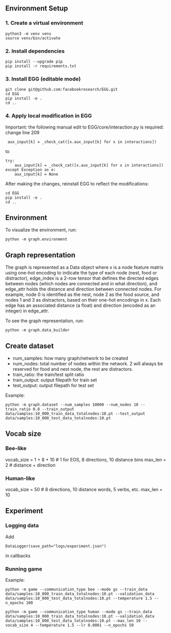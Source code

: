 ## Environment Setup
### 1. Create a virtual environment
```
python3 -m venv venv
source venv/bin/activate
```

### 2. Install dependencies
```
pip install --upgrade pip
pip install -r requirements.txt
```

### 3. Install EGG (editable mode)
```
git clone git@github.com:facebookresearch/EGG.git
cd EGG
pip install -e .
cd ..
```

### 4. Apply local modification in EGG
Important: the following manual edit to EGG/core/interaction.py is required:
change line 209
```
 aux_input[k] = _check_cat([x.aux_input[k] for x in interactions])
```
to
```
try:
    aux_input[k] = _check_cat([x.aux_input[k] for x in interactions])
except Exception as e:
    aux_input[k] = None
```

After making the changes, reinstall EGG to reflect the modifications:
```
cd EGG
pip install -e .
cd ..
```

## Environment
To visualize the environment, run:
```
python -m graph.environment
```

## Graph representation
The graph is represented as a Data object where x is a node feature matrix using one-hot encoding to indicate the type of each node (nest, food or distractor), edge_index is a 2-row tensor that defines the directed edges between nodes (which nodes are connected and in what direction), and edge_attr holds the distance and direction between connected nodes. For example, node 0 is identified as the nest, node 2 as the food source, and nodes 1 and 3 as distractors, based on their one-hot encodings in x. Each edge has an associated distance (a float) and direction (encoded as an integer) in edge_attr.

To see the graph representation, run:
```
python -m graph.data_builder
```

## Create dataset
- num_samples: how many graph/network to be created
- num_nodes: total number of nodes within the network. 2 will always be reserved for food and nest node, the rest are distractors.
- train_ratio: the train/test split ratio
- train_output: output filepath for train set
- test_output: output filepath for test set

Example:
```
python -m graph.dataset --num_samples 10000 --num_nodes 10 --train_ratio 0.8 --train_output data/samples:10_000_train_data_totalnodes:10.pt --test_output data/samples:10_000_test_data_totalnodes:10.pt
```

## Vocab size
### Bee-like
vocab_size = 1 + 8 + 10  # 1 for EOS, 8 directions, 10 distance bins
max_len = 2 # distance + direction
### Human-like
vocab_size = 50  # 8 directions, 10 distance words, 5 verbs, etc.
max_len = 10

## Experiment
### Logging data
Add
```
DataLogger(save_path="logs/experiment.json")
```
in callbacks

### Running game
Example:
```
python -m game --communication_type bee --mode gs --train_data data/samples:10_000_train_data_totalnodes:10.pt --validation_data data/samples:10_000_test_data_totalnodes:10.pt --temperature 1.5 --n_epochs 100

python -m game --communication_type human --mode gs --train_data data/samples:10_000_train_data_totalnodes:10.pt --validation_data data/samples:10_000_test_data_totalnodes:10.pt --max_len 10 --vocab_size 4 --temperature 1.5 --lr 0.0001 --n_epochs 50
```

